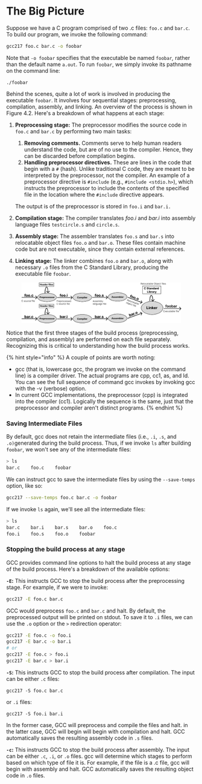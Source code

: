 # The Big Picture

Suppose we have a C program comprised of two .c files: `foo.c` and `bar.c`. To build our program, we invoke the following command:&#x20;

```bash
gcc217 foo.c bar.c -o foobar
```

Note that `-o foobar` specifies that the executable be named `foobar`_,_ rather than the default name `a.out`. To run `foobar`, we simply invoke its pathname on the command line:

```
./foobar
```

Behind the scenes, quite a lot of work is involved in producing the executable `foobar`. It involves four sequential stages: preprocessing, compilation, assembly, and linking. An overview of the process is shown in Figure 4.2. Here's a breakdown of what happens at each stage:

1.  **Preprocessing stage:** The preprocessor modifies the source code in `foo.c` and `bar.c` by performing two main tasks:

    1. **Removing comments.** Comments serve to help human readers understand the code, but are of no use to the compiler. Hence, they can be discarded before compilation begins.&#x20;
    2. **Handling preprocessor directives.** These are lines in the code that begin with a `#` (hash). Unlike traditional C code, they are meant to be interpreted by the preprocessor, not the compiler. An example of a preprocessor directive is `#include` (e.g., `#include <stdio.h>`), which instructs the preprocessor to include the contents of the specified file in the location where the `#include` directive appears.&#x20;

    The output is of the preprocessor is stored in `foo.i` and `bar.i.`&#x20;
2. **Compilation stage:** The compiler translates _foo.i_ and _bar.i_ into assembly language files `testcircle.s` and `circle.s`.&#x20;
3. **Assembly stage:** The assembler translates `foo.s` and `bar.s` into relocatable object files `foo.o` and `bar.o`. These files contain machine code but are not executable, since they contain external references.&#x20;
4. **Linking stage:** The linker combines `foo.o` and `bar.o`, along with necessary `.o` files from the C Standard Library, producing the executable file `foobar`.

<figure><img src="../../.gitbook/assets/Group 70 (2).png" alt=""><figcaption></figcaption></figure>

Notice that the first three stages of the build process (preprocessing, compilation, and assembly) are performed on each file separately. Recognizing this is critical to understanding how the build process works.

{% hint style="info" %}
A couple of points are worth noting:

* gcc (that is, lowercase gcc, the program we invoke on the command line) is a compiler driver. The actual programs are cpp, cc1, as, and ld. You can see the full sequence of command gcc invokes by invoking gcc with the -v (verbose) option.&#x20;
* In current GCC implementations, the preprocessor (cpp) is integrated into the compiler (cc1). Logically the sequence is the same, just that the preprocessor and compiler aren't distinct programs.&#x20;
{% endhint %}

### Saving Intermediate Files

By default, gcc does not retain the intermediate files (i.e., `.i`, `.s`, and `.o)`generated during the build process. Thus, if we invoke `ls` after building `foobar`, we won't see any of the intermediate files:&#x20;

```bash
> ls
bar.c    foo.c    foobar
```

We can instruct gcc to save the intermediate files by using the `--save-temps` option, like so:

```bash
gcc217 --save-temps foo.c bar.c -o foobar
```

If we invoke `ls` again, we'll see all the intermediate files:&#x20;

```bash
> ls
bar.c    bar.i    bar.s    bar.o    foo.c    
foo.i    foo.s    foo.o    foobar   
```

### Stopping the build process at any stage

GCC provides command line options to halt the build process at any stage of the build process. Here's a breakdown of the available options:

**`-E`:**  This instructs GCC to stop the build process after the preprocessing stage. For example, if we were to invoke:

```bash
gcc217 -E foo.c bar.c
```

GCC would preprocess `foo.c` and `bar.c` and halt. By default, the preprocessed output will be printed on stdout. To save it to `.i` files, we can use the `.o` option or the `>` redirection operator:&#x20;

```bash
gcc217 -E foo.c -o foo.i
gcc217 -E bar.c -o bar.i
# or
gcc217 -E foo.c > foo.i
gcc217 -E bar.c > bar.i
```

**`-S`:** This instructs GCC to stop the build process after compilation. The input can be either `.c` files:&#x20;

```
gcc217 -S foo.c bar.c 
```

or `.i` files:

```
gcc217 -S foo.i bar.i
```

In the former case, GCC will preprocess and compile the files and halt. in the latter case, GCC will begin will begin with compilation and halt. GCC automatically saves the resulting assembly code in `.s` files.

**`-c`:** This instructs GCC to stop the build process after assembly. The input can be either `.c`, `.i`, or `.o` files. gcc will determine which stages to perform based on which type of file it is. For example, if the file is a .c file, gcc will begin with assembly and halt. GCC automatically saves the resulting object code in `.o` files.&#x20;
